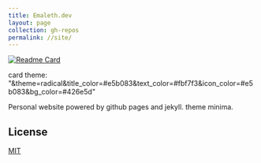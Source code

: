 ```yaml
---
title: Emaleth.dev
layout: page
collection: gh-repos
permalink: //site/
---
```


[![Readme Card](https://github-readme-stats.vercel.app/api/pin/?username=Emaleth&repo=Emaleth.github.io&show_owner=true&include_all_commits=true&theme=radical&title_color=#e5b083&text_color=#fbf7f3&icon_color=#e5b083&bg_color=#426e5d)](https://github.com/emaleth/emaleth.github.io)

card theme: "&theme=radical&title_color=#e5b083&text_color=#fbf7f3&icon_color=#e5b083&bg_color=#426e5d"

Personal website powered by github pages and jekyll. theme minima.
<!--more-->

## License
[MIT](https://choosealicense.com/licenses/mit/)


